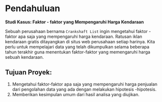 # Pendahuluan <a id='intro'></a>
**Studi Kasus: Faktor - faktor yang Mempengaruhi Harga Kendaraan**

Sebuah perusahaan bernama `Crankshaft List` ingin mengetahui faktor - faktor apa saja yang mempengaruhi harga kendaraan. Ratusan iklan kendaraan gratis ditayangkan di situs web perusahaan setiap harinya. Kita perlu untuk mempelajari data yang telah dikumpulkan selama beberapa tahun terakhir guna menentukan faktor-faktor yang memengaruhi harga sebuah kendaraan.

## Tujuan Proyek:
1. Mengetahui faktor-faktor apa saja yang mempengaruhi harga penjualan dari pengolahan data yang ada dengan melakukan hipotesis -hipotesis.
2. Memberikan kesimpulan umum dari hasil analisa yang diujikan.
    
